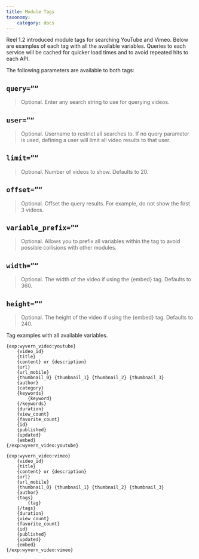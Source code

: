 ```yaml
---
title: Module Tags
taxonomy:
    category: docs
---
```


Reel 1.2 introduced module tags for searching YouTube and Vimeo. Below are examples of each tag with all the available variables. Queries to each service will be cached for quicker load times and to avoid repeated hits to each API.

The following parameters are available to both tags:

## ```query=”“```

> Optional. Enter any search string to use for querying videos.

## ```user=”“```

> Optional. Username to restrict all searches to. If no query parameter is used, defining a user will limit all video results to that user.

## ```limit=”“```

> Optional. Number of videos to show. Defaults to 20.

## ```offset=”“```

> Optional. Offset the query results. For example, do not show the first 3 videos.

## ```variable_prefix=”“```

> Optional. Allows you to prefix all variables within the tag to avoid possible collisions with other modules.

## ```width=”“```

> Optional. The width of the video if using the {embed} tag. Defaults to 360.

## ```height=”“```

> Optional. The height of the video if using the {embed} tag. Defaults to 240.

Tag examples with all available variables.

```
{exp:wyvern_video:youtube}
    {video_id}
    {title}
    {content} or {description}
    {url}
    {url_mobile}
    {thumbnail_0} {thumbnail_1} {thumbnail_2} {thumbnail_3}
    {author}
    {category}
    {keywords}
        {keyword}
    {/keywords}
    {duration}
    {view_count}
    {favorite_count}
    {id}
    {published}
    {updated}
    {embed}
{/exp:wyvern_video:youtube}
```

```
{exp:wyvern_video:vimeo}
    {video_id}
    {title}
    {content} or {description}
    {url}
    {url_mobile}
    {thumbnail_0} {thumbnail_1} {thumbnail_2} {thumbnail_3}
    {author}
    {tags}
        {tag}
    {/tags}
    {duration}
    {view_count}
    {favorite_count}
    {id}
    {published}
    {updated}
    {embed}
{/exp:wyvern_video:vimeo}
```